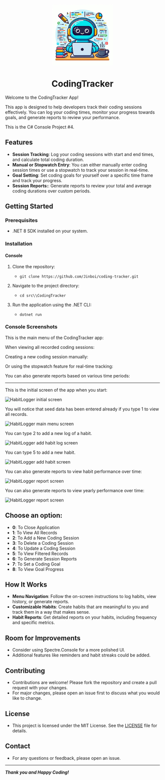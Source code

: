 <div align="center">
    <img src="./img/codingTrackerLogo.png" alt="codingTracker logo" width="200px" /> <h1>CodingTracker</h1> 
</div>

Welcome to the CodingTracker App!

This app is designed to help developers track their coding sessions effectively. You can log your coding times, monitor your progress towards goals, and generate reports to review your performance.

This is the C# Console Project #4.

## Features

- **Session Tracking**: Log your coding sessions with start and end times, and calculate total coding duration.
- **Manual or Stopwatch Entry**: You can either manually enter coding session times or use a stopwatch to track your session in real-time.
- **Goal Setting**: Set coding goals for yourself over a specific time frame and track your progress.
- **Session Reports:**: Generate reports to review your total and average coding durations over custom periods.


## Getting Started

### Prerequisites

- .NET 8 SDK installed on your system.

### Installation

#### Console

1. Clone the repository:
	- `git clone https://github.com/Jinboi/coding-tracker.git`

2. Navigate to the project directory:
	- `cd src\\CodingTracker`

3. Run the application using the .NET CLI:
	- `dotnet run`

### Console Screenshots

This is the main menu of the CodingTracker app:


When viewing all recorded coding sessions:


Creating a new coding session manually:


Or using the stopwatch feature for real-time tracking:


You can also generate reports based on various time periods:
__________________


This is the initial screen of the app when you start:

![HabitLogger initial screen](./img/habitLoggerInitialScreen.PNG)

You will notice that seed data has been entered already if you type 1 to view all records.

![HabitLogger main menu screen](./img/habitLoggerMainMenu.PNG)

You can type 2 to add a new log of a habit.

![HabitLogger add habit log screen](./img/habitLoggerLogScreen.PNG)

You can type 5 to add a new habit.

![HabitLogger add habit screen](./img/habitLoggerAddHabit.PNG)


You can also generate reports to view habit performance over time:

![HabitLogger report screen](./img/habitLoggerReportScreen.PNG)

You can also generate reports to view yearly performance over time:

![HabitLogger report screen](./img/habitLoggerYearlyReportScreen.PNG)

## Choose an option:
- **0**: To Close Application
- **1**: To View All Records
- **2**: To Add a New Coding Session
- **3**: To Delete a Coding Session
- **4**: To Update a Coding Session
- **5**: To View Filtered Records
- **6**: To Generate Session Reports
- **7**: To Set a Coding Goal
- **8**: To View Goal Progress
                    
## How It Works

- **Menu Navigation**: Follow the on-screen instructions to log habits, view history, or generate reports.
- **Customizable Habits**: Create habits that are meaningful to you and track them in a way that makes sense.
- **Habit Reports**: Get detailed reports on your habits, including frequency and specific metrics.

## Room for Improvements

- Consider using Spectre.Console for a more polished UI. 
- Additional features like reminders and habit streaks could be added.

## Contributing

- Contributions are welcome! Please fork the repository and create a pull request with your changes. 
- For major changes, please open an issue first to discuss what you would like to change.

## License

- This project is licensed under the MIT License. See the [LICENSE](./LICENSE) file for details.

## Contact

- For any questions or feedback, please open an issue.

---
***Thank you and Happy Coding!***
